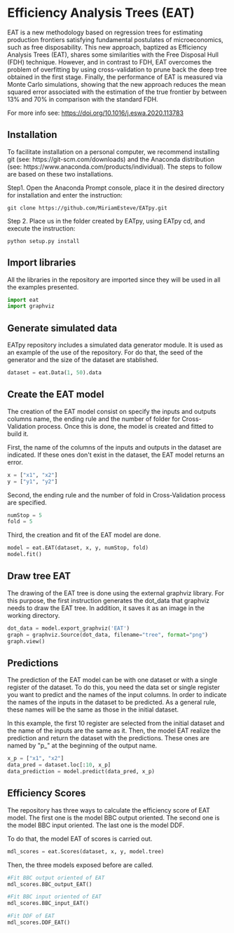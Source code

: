 <h1><strong>Efficiency Analysis Trees (EAT)</strong></h1>

<p style="justify">EAT is a new methodology based on regression trees for estimating production frontiers satisfying fundamental postulates of microeconomics, such as free disposability. This new approach, baptized as Efficiency Analysis Trees (EAT), shares some similarities with the Free Disposal Hull (FDH) technique. However, and in contrast to FDH, EAT overcomes the problem of overfitting by using cross-validation to prune back the deep tree obtained in the first stage. Finally, the performance of EAT is measured via Monte Carlo simulations, showing that the new approach reduces the mean squared error associated with the estimation of the true frontier by between 13% and 70% in comparison with the standard FDH.</p>

For more info see: https://doi.org/10.1016/j.eswa.2020.113783

<h2>Installation</h2>
To facilitate installation on a personal computer, we recommend installing git (see: https://git-scm.com/downloads) and the Anaconda distribution (see: https://www.anaconda.com/products/individual). The steps to follow are based on these two installations.

Step1. Open the Anaconda Prompt console, place it in the desired directory for installation and enter the instruction: 
```
git clone https://github.com/MiriamEsteve/EATpy.git
```

Step 2. Place us in the folder created by EATpy, using EATpy cd, and execute the instruction:
```
python setup.py install
```

<h2>Import libraries</h2>
All the libraries in the repository are imported since they will be used in all the examples presented.

```python
import eat
import graphviz
```

<h2>Generate simulated data </h2>
EATpy repository includes a simulated data generator module. It is used as an example of the use of the repository. For do that, the seed of the generator and the size of the dataset are stablished. 

```python
dataset = eat.Data(1, 50).data
```
<h2>Create the EAT model</h2>
The creation of the EAT model consist on specify the inputs and outputs columns name, the ending rule and the number of folder for Cross-Validation process. Once this is done, the model is created and fitted to build it.

First, the name of the columns of the inputs and outputs in the dataset are indicated. If these ones don't exist in the dataset, the EAT model returns an error. 
```python
x = ["x1", "x2"]
y = ["y1", "y2"]
```

Second, the ending rule and the number of fold in Cross-Validation process are specified.
```python
numStop = 5
fold = 5
```
Third, the creation and fit of the EAT model are done.
```python
model = eat.EAT(dataset, x, y, numStop, fold)
model.fit()
```

<h2>Draw tree EAT</h2>
The drawing of the EAT tree is done using the external graphviz library. For this purpose, the first instruction generates the dot_data that graphviz needs to draw the EAT tree. In addition, it saves it as an image in the working directory. 

```python
dot_data = model.export_graphviz('EAT')
graph = graphviz.Source(dot_data, filename="tree", format="png")
graph.view()
```

<h2>Predictions</h2>
The prediction of the EAT model can be with one dataset or with a single register of the dataset. To do this, you need the data set or single register you want to predict and the names of the input columns. In order to indicate the names of the inputs in the dataset to be predicted. As a general rule, these names will be the same as those in the initial dataset.

In this example, the first 10 register are selected from the initial dataset and the name of the inputs are the same as it. Then, the model EAT realize the prediction and return the dataset with the predictions. These ones are named by "p_" at the beginning of the output name.

```python
x_p = ["x1", "x2"]
data_pred = dataset.loc[:10, x_p]
data_prediction = model.predict(data_pred, x_p)
```

<h2>Efficiency Scores</h2>
The repository has three ways to calculate the efficiency score of EAT model. The first one is the model BBC output oriented. The second one is the model BBC input oriented. The last one is the model DDF. 

To do that, the model EAT of scores is carried out.
```python
mdl_scores = eat.Scores(dataset, x, y, model.tree)
```

Then, the three models exposed before are called.
```python
#Fit BBC output oriented of EAT
mdl_scores.BBC_output_EAT()

#Fit BBC input oriented of EAT
mdl_scores.BBC_input_EAT()

#Fit DDF of EAT
mdl_scores.DDF_EAT()
```
